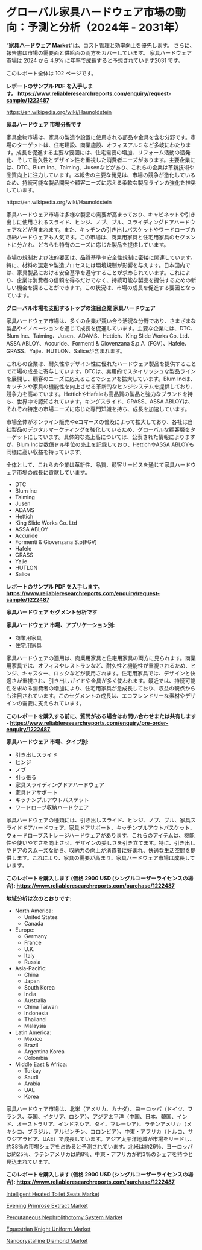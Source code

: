 <p><h1>グローバル家具ハードウェア市場の動向：予測と分析（2024年 - 2031年）</h1></p><p>&ldquo;<strong><a href="https://www.reliableresearchreports.com/furniture-hardware-r1222487?utm_campaign=107&utm_medium=9&utm_source=Github&utm_content=ia&utm_term=28092024&utm_id=furniture-hardware">家具ハードウェア Market</a></strong>&rdquo;は、コスト管理と効率向上を優先します。 さらに、報告書は市場の需要面と供給面の両方をカバーしています。 家具ハードウェア 市場は 2024 から 4.9% に年率で成長すると予想されています2031 です。</p>
<p>このレポート全体は 102 ページです。</p>
<p><strong>レポートのサンプル PDF を入手します。&nbsp;<a href="https://www.reliableresearchreports.com/enquiry/request-sample/1222487?utm_campaign=107&utm_medium=9&utm_source=Github&utm_content=ia&utm_term=28092024&utm_id=furniture-hardware">https://www.reliableresearchreports.com/enquiry/request-sample/1222487</a></strong></p>
<p><a href="https://en.wikipedia.org/wiki/Haunoldstein?utm_campaign=107&utm_medium=9&utm_source=Github&utm_content=ia&utm_term=28092024&utm_id=furniture-hardware">https://en.wikipedia.org/wiki/Haunoldstein</a></p>
<p><strong>家具ハードウェア 市場分析です</strong></p>
<p><p>家具金物市場は、家具の製造や設置に使用される部品や金具を含む分野です。市場のターゲットは、住宅建設、商業施設、オフィスアルミなど多岐にわたります。成長を促進する主要な要因には、住宅需要の増加、リフォーム活動の活発化、そして耐久性とデザイン性を重視した消費者ニーズがあります。主要企業には、DTC、Blum Inc、Taiming、Jusenなどがあり、これらの企業は革新技術や品質向上に注力しています。本報告の主要な発見は、市場の競争が激化しているため、持続可能な製品開発や顧客ニーズに応える柔軟な製品ラインの強化を推奨しています。</p></p>
<p>https://en.wikipedia.org/wiki/Haunoldstein</p>
<p><p>家具ハードウェア市場は多様な製品の需要が高まっており、キャビネットや引き出しに使用されるスライド、ヒンジ、ノブ、プル、スライディングドアハードウェアなどが含まれます。また、キッチンの引き出しバスケットやワードローブの収納ハードウェアも人気です。この市場は、商業用家具と住宅用家具のセグメントに分かれ、どちらも特有のニーズに応じた製品を提供しています。</p><p>市場の規制および法的要因は、品質基準や安全性規制に密接に関連しています。特に、材料の選定や製造プロセスには環境規制が影響を与えます。日本国内では、家具製品における安全基準を遵守することが求められています。これにより、企業は消費者の信頼を得るだけでなく、持続可能な製品を提供するための新しい機会を探ることができます。この状況は、市場の成長を促進する要因となっています。</p></p>
<p><strong>グローバル市場を支配するトップの注目企業 家具ハードウェア</strong></p>
<p><p>家具ハードウェア市場は、多くの企業が競い合う活況な分野であり、さまざまな製品やイノベーションを通じて成長を促進しています。主要な企業には、DTC、Blum Inc、Taiming、Jusen、ADAMS、Hettich、King Slide Works Co. Ltd、ASSA ABLOY、Accuride、Formenti & Giovenzana S.p.A（FGV）、Hafele、GRASS、Yajie、HUTLON、Saliceが含まれます。</p><p>これらの企業は、耐久性やデザイン性に優れたハードウェア製品を提供することで市場の成長に寄与しています。DTCは、実用的でスタイリッシュな製品ラインを展開し、顧客のニーズに応えることでシェアを拡大しています。Blum Incは、キッチンや家具の機能性を向上させる革新的なヒンジシステムを提供しており、競争力を高めています。HettichやHafeleも高品質の製品と強力なブランドを持ち、世界中で認知されています。キングスライド、GRASS、ASSA ABLOYは、それぞれ特定の市場ニーズに応じた専門知識を持ち、成長を加速しています。</p><p>市場全体がオンライン販売やeコマースの普及によって拡大しており、各社は自社製品のデジタルマーケティングを強化しているため、グローバルな顧客層をターゲットにしています。具体的な売上高については、公表された情報によりますが、Blum Incは数億ドル単位の売上を記録しており、HettichやASSA ABLOYも同様に高い収益を持っています。</p><p>全体として、これらの企業は革新性、品質、顧客サービスを通じて家具ハードウェア市場の成長に貢献しています。</p></p>
<p><ul><li>DTC</li><li>Blum Inc</li><li>Taiming</li><li>Jusen</li><li>ADAMS</li><li>Hettich</li><li>King Slide Works Co. Ltd</li><li>ASSA ABLOY</li><li>Accuride</li><li>Formenti & Giovenzana S.p(FGV)</li><li>Hafele</li><li>GRASS</li><li>Yajie</li><li>HUTLON</li><li>Salice</li></ul></p>
<p><strong>レポートのサンプル PDF を入手します。 <a href="https://www.reliableresearchreports.com/enquiry/request-sample/1222487?utm_campaign=107&utm_medium=9&utm_source=Github&utm_content=ia&utm_term=28092024&utm_id=furniture-hardware">https://www.reliableresearchreports.com/enquiry/request-sample/1222487</a></strong></p>
<p><strong>家具ハードウェア セグメント分析です</strong></p>
<p><strong>家具ハードウェア 市場、アプリケーション別:</strong></p>
<p><ul><li>商業用家具</li><li>住宅用家具</li></ul></p>
<p><p>家具ハードウェアの適用は、商業用家具と住宅用家具の両方に見られます。商業用家具では、オフィスやレストランなど、耐久性と機能性が重視されるため、ヒンジ、キャスター、ロックなどが使用されます。住宅用家具では、デザインと快適さが重視され、引き出しガイドや金具が多く使われます。最近では、持続可能性を求める消費者の増加により、住宅用家具が急成長しており、収益の観点からも注目されています。このセグメントの成長は、エコフレンドリーな素材やデザインの需要に支えられています。</p></p>
<p><strong>このレポートを購入する前に、質問がある場合はお問い合わせまたは共有します - <a href="https://www.reliableresearchreports.com/enquiry/pre-order-enquiry/1222487?utm_campaign=107&utm_medium=9&utm_source=Github&utm_content=ia&utm_term=28092024&utm_id=furniture-hardware">https://www.reliableresearchreports.com/enquiry/pre-order-enquiry/1222487</a></strong></p>
<p><strong>家具ハードウェア 市場、タイプ別:</strong></p>
<p><ul><li>引き出しスライド</li><li>ヒンジ</li><li>ノブ</li><li>引っ張る</li><li>家具スライディングドアハードウェア</li><li>家具ドアサポート</li><li>キッチンプルアウトバスケット</li><li>ワードローブ収納ハードウェア</li></ul></p>
<p><p>家具ハードウェアの種類には、引き出しスライド、ヒンジ、ノブ、プル、家具スライドドアハードウェア、家具ドアサポート、キッチンプルアウトバスケット、ウォードローブストレージハードウェアがあります。これらのアイテムは、機能性や使いやすさを向上させ、デザインの美しさを引き立てます。特に、引き出しやドアのスムーズな動き、収納力の向上が消費者に好まれ、快適な生活空間を提供します。これにより、家具の需要が高まり、家具ハードウェア市場は成長しています。</p></p>
<p><strong>このレポートを購入します (価格 2900 USD (シングルユーザーライセンスの場合): <a href="https://www.reliableresearchreports.com/purchase/1222487?utm_campaign=107&utm_medium=9&utm_source=Github&utm_content=ia&utm_term=28092024&utm_id=furniture-hardware">https://www.reliableresearchreports.com/purchase/1222487</a></strong></p>
<p><strong>地域分析は次のとおりです:</strong></p>
<p><ul>
    <li>
        North America:
        <ul>
            <li>United States</li>
            <li>Canada</li>
        </ul>
    </li>
    <li>
        Europe:
        <ul>
            <li>Germany</li>
            <li>France</li>
            <li>U.K.</li>
            <li>Italy</li>
            <li>Russia</li>
        </ul>
    </li>
    <li>
        Asia-Pacific:
        <ul>
            <li>China</li>
            <li>Japan</li>
            <li>South Korea</li>
            <li>India</li>
            <li>Australia</li>
            <li>China Taiwan</li>
            <li>Indonesia</li>
            <li>Thailand</li>
            <li>Malaysia</li>
        </ul>
    </li>
    <li>
        Latin America:
        <ul>
            <li>Mexico</li>
            <li>Brazil</li>
            <li>Argentina Korea</li>
            <li>Colombia</li>
        </ul>
    </li>
    <li>
        Middle East & Africa:
        <ul>
            <li>Turkey</li>
            <li>Saudi</li>
            <li>Arabia</li>
            <li>UAE</li>
            <li>Korea</li>
        </ul>
    </li>
    </ul></p>
<p><p>家具ハードウェア市場は、北米（アメリカ、カナダ）、ヨーロッパ（ドイツ、フランス、英国、イタリア、ロシア）、アジア太平洋（中国、日本、韓国、インド、オーストラリア、インドネシア、タイ、マレーシア）、ラテンアメリカ（メキシコ、ブラジル、アルゼンチン、コロンビア）、中東・アフリカ（トルコ、サウジアラビア、UAE）で成長しています。アジア太平洋地域が市場をリードし、約38％の市場シェアを占めると予測されています。北米は約26％、ヨーロッパは約25％、ラテンアメリカは約8％、中東・アフリカが約3％のシェアを持つと見込まれています。</p></p>
<p><strong>このレポートを購入します (価格 2900 USD (シングルユーザーライセンスの場合): <a href="https://www.reliableresearchreports.com/purchase/1222487?utm_campaign=107&utm_medium=9&utm_source=Github&utm_content=ia&utm_term=28092024&utm_id=furniture-hardware">https://www.reliableresearchreports.com/purchase/1222487</a></strong></p>
<p><p><a href="https://issuu.com/reportprime-2/docs/intelligent-heated-toilet-seats-mar_779869a8d3fa45?utm_campaign=107&utm_medium=9&utm_source=Github&utm_content=ia&utm_term=28092024&utm_id=furniture-hardware">Intelligent Heated Toilet Seats Market</a></p><p><a href="https://www.linkedin.com/pulse/evening-primrose-extract-market-outlook-share-analysis-139jf?utm_campaign=107&utm_medium=9&utm_source=Github&utm_content=ia&utm_term=28092024&utm_id=furniture-hardware">Evening Primrose Extract Market</a></p><p><a href="https://github.com/RoseBoyd475/Market-Research-Report-List-1/blob/main/percutaneous-nephrolithotomy-system-market.md?utm_campaign=107&utm_medium=9&utm_source=Github&utm_content=ia&utm_term=28092024&utm_id=furniture-hardware">Percutaneous Nephrolithotomy System Market</a></p><p><a href="https://issuu.com/reportprime-2/docs/equestrian-knight-uniform-market-si_fabbac92b2b891?utm_campaign=107&utm_medium=9&utm_source=Github&utm_content=ia&utm_term=28092024&utm_id=furniture-hardware">Equestrian Knight Uniform Market</a></p><p><a href="https://www.linkedin.com/pulse/nanocrystalline-diamond-market-investigation-industry-evolution-gae2f?utm_campaign=107&utm_medium=9&utm_source=Github&utm_content=ia&utm_term=28092024&utm_id=furniture-hardware">Nanocrystalline Diamond Market</a></p></p>